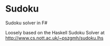 # Sudoku
Sudoku solver in F#

Loosely based on the Haskell Sudoku Solver at http://www.cs.nott.ac.uk/~pszgmh/sudoku.lhs
